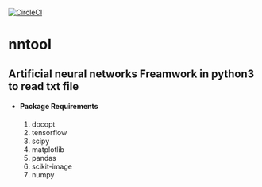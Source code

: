 [![CircleCI](https://circleci.com/gh/EfMichalis/NN-Tool.svg?style=svg)](https://circleci.com/gh/EfMichalis/NN-Tool)

# nntool
## Artificial neural networks Freamwork in python3 to read txt file

* #### Package Requirements
  1. docopt
  2. tensorflow
  3. scipy
  4. matplotlib
  5. pandas
  6. scikit-image
  7. numpy
